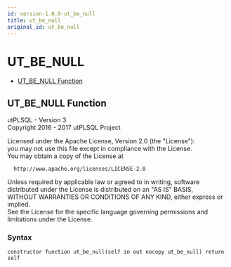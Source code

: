 ```yaml
---
id: version-1.0.0-ut_be_null
title: ut_be_null
original_id: ut_be_null
---
```


# UT_BE_NULL






- [UT_BE_NULL Function](#ut_be_null)












 
## UT_BE_NULL Function<a name="ut_be_null"></a>


<p>
<p>utPLSQL - Version 3<br />  Copyright 2016 - 2017 utPLSQL Project</p><p>  Licensed under the Apache License, Version 2.0 (the &quot;License&quot;):<br />  you may not use this file except in compliance with the License.<br />  You may obtain a copy of the License at</p><pre><code>  http://www.apache.org/licenses/LICENSE-2.0</code></pre><p>  Unless required by applicable law or agreed to in writing, software<br />  distributed under the License is distributed on an &quot;AS IS&quot; BASIS,<br />  WITHOUT WARRANTIES OR CONDITIONS OF ANY KIND, either express or implied.<br />  See the License for the specific language governing permissions and<br />  limitations under the License.</p>
</p>

### Syntax
```plsql
constructor function ut_be_null(self in out nocopy ut_be_null) return self
```

 





 
